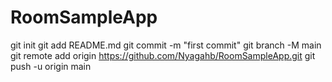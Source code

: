 # RoomSampleApp
git init
git add README.md
git commit -m "first commit"
git branch -M main
git remote add origin https://github.com/Nyagahb/RoomSampleApp.git
git push -u origin main
